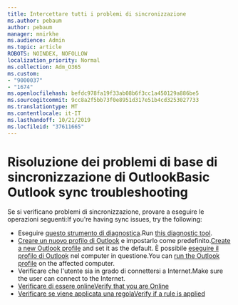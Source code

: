 ```yaml
---
title: Intercettare tutti i problemi di sincronizzazione
ms.author: pebaum
author: pebaum
manager: mnirkhe
ms.audience: Admin
ms.topic: article
ROBOTS: NOINDEX, NOFOLLOW
localization_priority: Normal
ms.collection: Adm_O365
ms.custom:
- "9000037"
- "1674"
ms.openlocfilehash: befdc978fa19f33ab08b6f3cc1a450129a886be5
ms.sourcegitcommit: 9cc8a2f5bb73f0e8951d317e51b4cd3253027733
ms.translationtype: MT
ms.contentlocale: it-IT
ms.lasthandoff: 10/21/2019
ms.locfileid: "37611665"
---
```

# <a name="basic-outlook-sync-troubleshooting"></a><span data-ttu-id="28518-102">Risoluzione dei problemi di base di sincronizzazione di Outlook</span><span class="sxs-lookup"><span data-stu-id="28518-102">Basic Outlook sync troubleshooting</span></span>

<span data-ttu-id="28518-103">Se si verificano problemi di sincronizzazione, provare a eseguire le operazioni seguenti:</span><span class="sxs-lookup"><span data-stu-id="28518-103">If you're having sync issues, try the following:</span></span>

- <span data-ttu-id="28518-104">Eseguire [questo strumento di diagnostica](https://aka.ms/sara-outlooksendreceive).</span><span class="sxs-lookup"><span data-stu-id="28518-104">Run [this diagnostic tool](https://aka.ms/sara-outlooksendreceive).</span></span>
- <span data-ttu-id="28518-105">[Creare un nuovo profilo di Outlook](https://support.office.com/article/f544c1ba-3352-4b3b-be0b-8d42a540459d) e impostarlo come predefinito.</span><span class="sxs-lookup"><span data-stu-id="28518-105">[Create a new Outlook profile](https://support.office.com/article/f544c1ba-3352-4b3b-be0b-8d42a540459d) and set it as the default.</span></span> <span data-ttu-id="28518-106">È possibile [eseguire il profilo di Outlook](https://aka.ms/SaRA-OutlookSetupProfile) nel computer in questione.</span><span class="sxs-lookup"><span data-stu-id="28518-106">You can [run the Outlook profile](https://aka.ms/SaRA-OutlookSetupProfile) on the affected computer.</span></span>
- <span data-ttu-id="28518-107">Verificare che l'utente sia in grado di connettersi a Internet.</span><span class="sxs-lookup"><span data-stu-id="28518-107">Make sure the user can connect to the Internet.</span></span> 
- [<span data-ttu-id="28518-108">Verificare di essere online</span><span class="sxs-lookup"><span data-stu-id="28518-108">Verify that you are Online</span></span>](https://support.office.com/article/2460e4a8-16c7-47fc-b204-b1549275aac9)
- [<span data-ttu-id="28518-109">Verificare se viene applicata una regola</span><span class="sxs-lookup"><span data-stu-id="28518-109">Verify if a rule is applied</span></span>](https://support.office.com/article/C24F5DEA-9465-4DF4-AD17-A50704D66C59)
